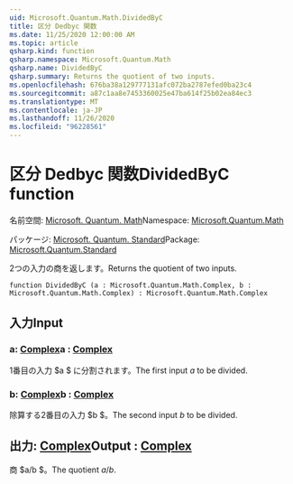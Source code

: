 ```yaml
---
uid: Microsoft.Quantum.Math.DividedByC
title: 区分 Dedbyc 関数
ms.date: 11/25/2020 12:00:00 AM
ms.topic: article
qsharp.kind: function
qsharp.namespace: Microsoft.Quantum.Math
qsharp.name: DividedByC
qsharp.summary: Returns the quotient of two inputs.
ms.openlocfilehash: 676ba38a129777131afc072ba2787efed0ba23c4
ms.sourcegitcommit: a87c1aa8e7453360025e47ba614f25b02ea84ec3
ms.translationtype: MT
ms.contentlocale: ja-JP
ms.lasthandoff: 11/26/2020
ms.locfileid: "96228561"
---
```

# <a name="dividedbyc-function"></a><span data-ttu-id="27c68-102">区分 Dedbyc 関数</span><span class="sxs-lookup"><span data-stu-id="27c68-102">DividedByC function</span></span>

<span data-ttu-id="27c68-103">名前空間: [Microsoft. Quantum. Math](xref:Microsoft.Quantum.Math)</span><span class="sxs-lookup"><span data-stu-id="27c68-103">Namespace: [Microsoft.Quantum.Math](xref:Microsoft.Quantum.Math)</span></span>

<span data-ttu-id="27c68-104">パッケージ: [Microsoft. Quantum. Standard](https://nuget.org/packages/Microsoft.Quantum.Standard)</span><span class="sxs-lookup"><span data-stu-id="27c68-104">Package: [Microsoft.Quantum.Standard](https://nuget.org/packages/Microsoft.Quantum.Standard)</span></span>


<span data-ttu-id="27c68-105">2つの入力の商を返します。</span><span class="sxs-lookup"><span data-stu-id="27c68-105">Returns the quotient of two inputs.</span></span>

```qsharp
function DividedByC (a : Microsoft.Quantum.Math.Complex, b : Microsoft.Quantum.Math.Complex) : Microsoft.Quantum.Math.Complex
```


## <a name="input"></a><span data-ttu-id="27c68-106">入力</span><span class="sxs-lookup"><span data-stu-id="27c68-106">Input</span></span>

### <a name="a--complex"></a><span data-ttu-id="27c68-107">a: [Complex](xref:Microsoft.Quantum.Math.Complex)</span><span class="sxs-lookup"><span data-stu-id="27c68-107">a : [Complex](xref:Microsoft.Quantum.Math.Complex)</span></span>

<span data-ttu-id="27c68-108">1番目の入力 $a $ に分割されます。</span><span class="sxs-lookup"><span data-stu-id="27c68-108">The first input $a$ to be divided.</span></span>


### <a name="b--complex"></a><span data-ttu-id="27c68-109">b: [Complex](xref:Microsoft.Quantum.Math.Complex)</span><span class="sxs-lookup"><span data-stu-id="27c68-109">b : [Complex](xref:Microsoft.Quantum.Math.Complex)</span></span>

<span data-ttu-id="27c68-110">除算する2番目の入力 $b $。</span><span class="sxs-lookup"><span data-stu-id="27c68-110">The second input $b$ to be divided.</span></span>



## <a name="output--complex"></a><span data-ttu-id="27c68-111">出力: [Complex](xref:Microsoft.Quantum.Math.Complex)</span><span class="sxs-lookup"><span data-stu-id="27c68-111">Output : [Complex](xref:Microsoft.Quantum.Math.Complex)</span></span>

<span data-ttu-id="27c68-112">商 $a/b $。</span><span class="sxs-lookup"><span data-stu-id="27c68-112">The quotient $a / b$.</span></span>